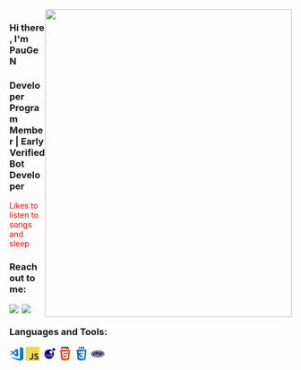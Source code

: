 <img src="https://media.giphy.com/media/VbnUQpnihPSIgIXuZv/giphy-downsized.gif" align="right" width="440" height="550">

  ### Hi there , I'm PauGeN

###  Developer Program Member | Early Verified Bot Developer


<font color="red" > Likes to listen to songs and sleep  </font>

### Reach out to me:

[<img  width="22" src="https://unpkg.com/simple-icons@v4/icons/spotify.svg" align="left" />][spotify]
[<img  width="22" src="https://unpkg.com/simple-icons@v4/icons/instagram.svg" align="left" />][Instagram]

<br />

### Languages and Tools:
<p align="left">
<img src="https://raw.githubusercontent.com/github/explore/80688e429a7d4ef2fca1e82350fe8e3517d3494d/topics/visual-studio-code/visual-studio-code.png"width="25" height="25">
<img src="https://raw.githubusercontent.com/github/explore/80688e429a7d4ef2fca1e82350fe8e3517d3494d/topics/javascript/javascript.png" width="25" height="25"> 
<img src="https://raw.githubusercontent.com/github/explore/80688e429a7d4ef2fca1e82350fe8e3517d3494d/topics/lua/lua.png "width="25" height="25">
<img src="https://raw.githubusercontent.com/github/explore/80688e429a7d4ef2fca1e82350fe8e3517d3494d/topics/html/html.png "width="25" height="25">
<img src="https://raw.githubusercontent.com/github/explore/80688e429a7d4ef2fca1e82350fe8e3517d3494d/topics/css/css.png"width="25" height="25">
<img src="https://raw.githubusercontent.com/github/explore/80688e429a7d4ef2fca1e82350fe8e3517d3494d/topics/php/php.png"width="25" height="25">

</p>
<br />  


[spotify]: https://open.spotify.com/user/21nyhpp3bzqfhhs3v5s347laa
[Instagram]: https://www.instagram.com/emrekyol/?hl=tr

